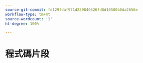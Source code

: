 ```yaml
---
source-git-commit: fd129fdaf971d230840526fd8d10500b8da2656e
workflow-type: tm+mt
source-wordcount: '1'
ht-degree: 100%

---
```

# 程式碼片段
